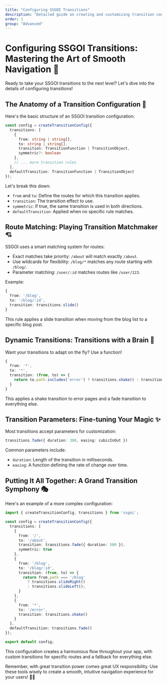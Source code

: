 ```yaml
---
title: "Configuring SSGOI Transitions"
description: "Detailed guide on creating and customizing transition configurations in SSGOI"
order: 1
group: "Advanced"
---
```


# Configuring SSGOI Transitions: Mastering the Art of Smooth Navigation 🎨

Ready to take your SSGOI transitions to the next level? Let's dive into the details of configuring transitions!

## The Anatomy of a Transition Configuration 🧬

Here's the basic structure of an SSGOI transition configuration:

```typescript
const config = createTransitionConfig({
  transitions: [
    {
      from: string | string[],
      to: string | string[],
      transition: TransitionFunction | TransitionObject,
      symmetric?: boolean
    },
    // ... more transition rules
  ],
  defaultTransition: TransitionFunction | TransitionObject
});
```

Let's break this down:

- `from` and `to`: Define the routes for which this transition applies.
- `transition`: The transition effect to use.
- `symmetric`: If true, the same transition is used in both directions.
- `defaultTransition`: Applied when no specific rule matches.

## Route Matching: Playing Transition Matchmaker 💘

SSGOI uses a smart matching system for routes:

- Exact matches take priority: `/about` will match exactly `/about`.
- Use wildcards for flexibility: `/blog/*` matches any route starting with `/blog/`.
- Parameter matching: `/user/:id` matches routes like `/user/123`.

Example:

```typescript
{
  from: '/blog',
  to: '/blog/:id',
  transition: transitions.slide()
}
```

This rule applies a slide transition when moving from the blog list to a specific blog post.

## Dynamic Transitions: Transitions with a Brain 🧠

Want your transitions to adapt on the fly? Use a function!

```typescript
{
  from: '*',
  to: '*',
  transition: (from, to) => {
    return to.path.includes('error') ? transitions.shake() : transitions.fade();
  }
}
```

This applies a shake transition to error pages and a fade transition to everything else.

## Transition Parameters: Fine-tuning Your Magic ✨

Most transitions accept parameters for customization:

```typescript
transitions.fade({ duration: 300, easing: cubicInOut })
```

Common parameters include:
- `duration`: Length of the transition in milliseconds.
- `easing`: A function defining the rate of change over time.

## Putting It All Together: A Grand Transition Symphony 🎭

Here's an example of a more complex configuration:

```typescript
import { createTransitionConfig, transitions } from 'ssgoi';

const config = createTransitionConfig({
  transitions: [
    {
      from: '/',
      to: '/about',
      transition: transitions.fade({ duration: 500 }),
      symmetric: true
    },
    {
      from: '/blog',
      to: '/blog/:id',
      transition: (from, to) => {
        return from.path === '/blog' 
          ? transitions.slideRight() 
          : transitions.slideLeft();
      }
    },
    {
      from: '*',
      to: '/error',
      transition: transitions.shake()
    }
  ],
  defaultTransition: transitions.fade()
});

export default config;
```

This configuration creates a harmonious flow throughout your app, with custom transitions for specific routes and a fallback for everything else.

Remember, with great transition power comes great UX responsibility. Use these tools wisely to create a smooth, intuitive navigation experience for your users! 🚀✨